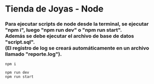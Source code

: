 <h1 align="left"> Tienda de Joyas - Node </h1>

<h3 align="left">
Para ejecutar scripts de node desde la terminal, se ejecutar "npm i", luego "npm run dev" o "npm run start".
<br/>
Además se debe ejecutar el archivo de base de datos "script.sql".
<br/>
(El registro de log se creará automáticamente en un archivo llamado "reporte.log"). 
</h3>

```node
npm i

npm run dev
npm run start
```